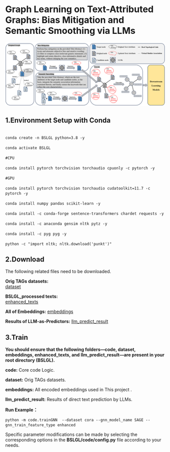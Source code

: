 # Graph Learning on Text-Attributed Graphs: Bias Mitigation and Semantic Smoothing via LLMs
<img src="./framework.png">

## 1.Environment Setup with Conda
```

conda create -n BSLGL python=3.8 -y

conda activate BSLGL

#CPU

conda install pytorch torchvision torchaudio cpuonly -c pytorch -y

#GPU

conda install pytorch torchvision torchaudio cudatoolkit=11.7 -c pytorch -y

conda install numpy pandas scikit-learn -y

conda install -c conda-forge sentence-transformers chardet requests -y

conda install -c anaconda gensim nltk pytz -y

conda install -c pyg pyg -y

python -c "import nltk; nltk.download('punkt')"
```

## 2.Download
The following related files need to be downloaded.

**Orig TAGs datasets:**  
[dataset](https://drive.google.com/drive/folders/158wnv1zp2xOX2fKCUeLrzpxrpKRkJJzO?usp=drive_link)

**BSLGL_processed texts:**  
[enhanced_texts](https://drive.google.com/drive/folders/1e8WMWOM46jhUhMQqwn0cJPCZSIv0J-lN?usp=drive_link)

**All of Embeddings:**
[embeddings](https://drive.google.com/drive/folders/1yEc8ughAx5xzqLnwSqCZ2v9RLYfpPDAh?usp=drive_link)

**Results of LLM-as-Predictors:**
[llm_predict_result](https://drive.google.com/drive/folders/10_am9RXS2BbV6aHuSOmfQur5GLLUDGyV?usp=drive_link)

## 3.Train
**You should ensure that the following folders—code, dataset, embeddings, enhanced_texts, and llm_predict_result—are present in your root directory (BSLGL).**

**code:** Core code Logic.

**dataset:** Orig TAGs datasets.

**embeddings:** All encoded embeddings used in This project .

**llm_predict_result:** Results of direct text prediction by LLMs.

**Run Example：**
```
python -m code.trainGNN  --dataset cora --gnn_model_name SAGE --gnn_train_feature_type enhanced
```
Specific parameter modifications can be made by selecting the corresponding options in the **BSLGL/code/config.py** file according to your needs.
